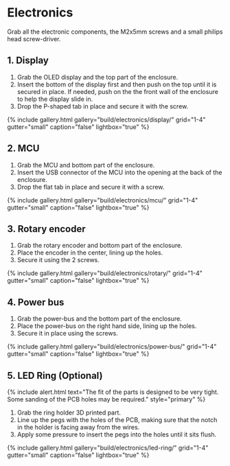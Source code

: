 # Electronics

Grab all the electronic components, the M2x5mm screws and a small philips head screw-driver.

## 1. Display

1. Grab the OLED display and the top part of the enclosure.
2. Insert the bottom of the display first and then push on the top until it is secured in place. If needed, push on the the front wall of the enclosure to help the display slide in.
3. Drop the P-shaped tab in place and secure it with the screw.

{% include gallery.html
  gallery="build/electronics/display/"
  grid="1-4"
  gutter="small"
  caption="false"
  lightbox="true"
%}

## 2. MCU

1. Grab the MCU and bottom part of the enclosure.
2. Insert the USB connector of the MCU into the opening at the back of the enclosure.
3. Drop the flat tab in place and secure it with a screw.

{% include gallery.html
  gallery="build/electronics/mcu/"
  grid="1-4"
  gutter="small"
  caption="false"
  lightbox="true"
%}

## 3. Rotary encoder

1. Grab the rotary encoder and bottom part of the enclosure.
2. Place the encoder in the center, lining up the holes.
3. Secure it using the 2 screws.

{% include gallery.html
  gallery="build/electronics/rotary/"
  grid="1-4"
  gutter="small"
  caption="false"
  lightbox="true"
%}

## 4. Power bus

1. Grab the power-bus and the bottom part of the enclosure.
2. Place the power-bus on the right hand side, lining up the holes.
3. Secure it in place using the screws.

{% include gallery.html
  gallery="build/electronics/power-bus/"
  grid="1-4"
  gutter="small"
  caption="false"
  lightbox="true"
%}

## 5. LED Ring (Optional)

{% include alert.html text="The fit of the parts is designed to be very tight. Some sanding of the PCB holes may be required." style="primary" %}

1. Grab the ring holder 3D printed part.
2. Line up the pegs with the holes of the PCB, making sure that the notch in the holder is facing away from the wires.
3. Apply some pressure to insert the pegs into the holes until it sits flush.

{% include gallery.html
  gallery="build/electronics/led-ring/"
  grid="1-4"
  gutter="small"
  caption="false"
  lightbox="true"
%}
